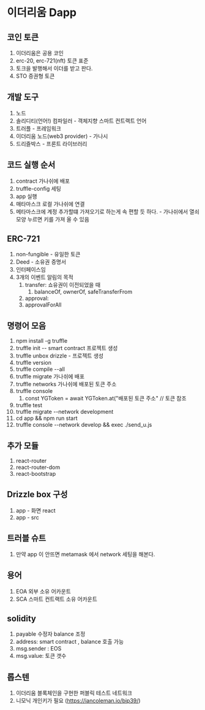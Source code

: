 # 이더리움 Dapp


## 코인 토큰 
1. 이더리움은 공용 코인 
2. erc-20, erc-721(nft) 토큰 표준 
3. 토크을 발행해서 이더를 받고 판다. 
4. STO 증권형 토큰

## 개발 도구 
1. 노드
2. 솔리디티(언어!) 컴파일러 - 객체지향 스마트 컨트랙트 언어
3. 트러플 - 프레임워크
4. 이더리움 노드(web3 provider) - 가나시 
5. 드리즐박스 - 프론트 라이브러리 

## 코드 실행 순서
1. contract 가나쉬에 배포 
2. truffle-config 세팅 
3. app 실행 
4. 매타마스크 로컬 가나쉬에 연결 
5. 메타마스크에 계정 추가할떄 가져오기로 하는게 속 편할 듯 하다. - 가나쉬에서 열쇠모양 누르면 키를 가져 올 수 있음 

## ERC-721 
1. non-fungible - 유일한 토큰 
2. Deed - 소유권 증명서 
3. 인터페이스임 
4. 3개의 이벤트 알림의 목적 
   1. transfer: 쇼유권이 이전되었을 때
      1. balanceOf, ownerOf, safeTransferFrom 
   2. approval: 
   3. approvalForAll

## 명령어 모음 
1. npm install -g truffle
2. truffle init -- smart contract 프로젝트 생성 
3. truffle unbox drizzle - 프로젝트 생성 
4. truffle version
5. truffle compile --all
6. truffle migrate 가나쉬에 배포 
7. truffle networks 가나쉬에 배포된 토큰 주소 
8. truffle console 
   1. const YGToken = await YGToken.at("배포된 토큰 주소" // 토큰 참조 
9. truffle test
10. truffle migrate --network development
11. cd app && npm run start
12. truffle console --network develop && exec ./send_u.js 


## 추가 모듈 
1. react-router
2. react-router-dom
3. react-bootstrap

## Drizzle box 구성 
1. app - 화면 react  
2. app - src 

## 트러블 슈트 
1. 만약 app 이 안뜨면 metamask 에서 network 세팅을 해본다. 

## 용어 
1. EOA 외부 소유 어카운트
2. SCA 스마트 컨트랙트 소유 어카운트

## solidity
1. payable 수정자 balance 조정 
2. address:  smart contract , balance 호출 가능 
3. msg.sender : EOS 
4. msg.value: 토큰 갯수 

## 롭스텐
1. 이더리움 블록체인을 구현한 퍼블릭 테스트 네트워크 
2. 니모닉 개인키가 필요  (https://iancoleman.io/bip39/)







